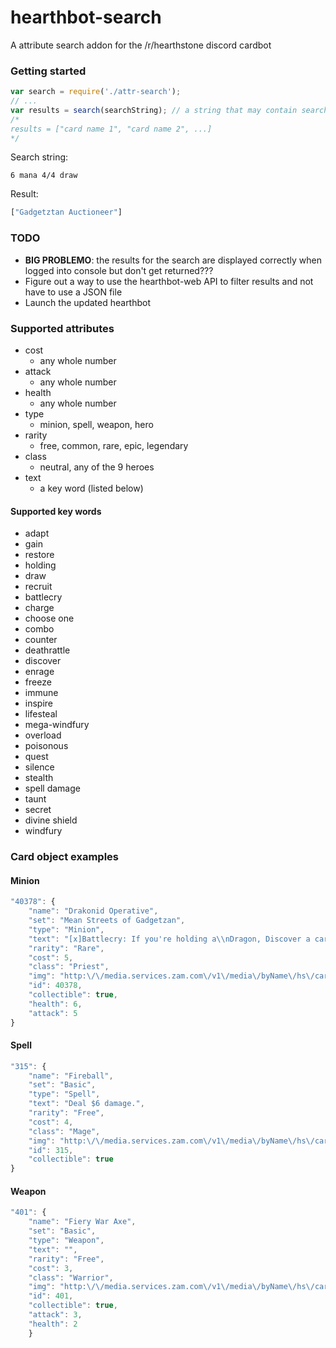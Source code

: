 # hearthbot-search
A attribute search addon for the /r/hearthstone discord cardbot

### Getting started
```javascript
var search = require('./attr-search');
// ...
var results = search(searchString); // a string that may contain search trigger words
/*
results = ["card name 1", "card name 2", ...]
*/
```


Search string:
```
6 mana 4/4 draw
```
Result:
```javascript
["Gadgetztan Auctioneer"]
```

### TODO
* **BIG PROBLEMO**: the results for the search are displayed correctly when logged into console but don't get returned???
* Figure out a way to use the hearthbot-web API to filter results and not have to use a JSON file
* Launch the updated hearthbot

### Supported attributes
* cost
  - any whole number
* attack
  - any whole number
* health
  - any whole number
* type
  - minion, spell, weapon, hero
* rarity
  - free, common, rare, epic, legendary
* class
  - neutral, any of the 9 heroes
* text
  - a key word (listed below)
#### Supported key words
* adapt
* gain
* restore
* holding
* draw
* recruit
* battlecry
* charge
* choose one
* combo
* counter
* deathrattle
* discover
* enrage
* freeze
* immune
* inspire
* lifesteal
* mega-windfury
* overload
* poisonous
* quest
* silence
* stealth
* spell damage
* taunt
* secret
* divine shield
* windfury

### Card object examples
#### Minion
```javascript
"40378": {
    "name": "Drakonid Operative",
    "set": "Mean Streets of Gadgetzan",
    "type": "Minion",
    "text": "[x]Battlecry: If you're holding a\\nDragon, Discover a card in\\n_your opponent's deck.",
    "rarity": "Rare",
    "cost": 5,
    "class": "Priest",
    "img": "http:\/\/media.services.zam.com\/v1\/media\/byName\/hs\/cards\/enus\/CFM_605.png",
    "id": 40378,
    "collectible": true,
    "health": 6,
    "attack": 5
}
```
#### Spell
```javascript
"315": {
    "name": "Fireball",
    "set": "Basic",
    "type": "Spell",
    "text": "Deal $6 damage.",
    "rarity": "Free",
    "cost": 4,
    "class": "Mage",
    "img": "http:\/\/media.services.zam.com\/v1\/media\/byName\/hs\/cards\/enus\/CS2_029.png",
    "id": 315,
    "collectible": true
}
```
#### Weapon
```javascript
"401": {
    "name": "Fiery War Axe",
    "set": "Basic",
    "type": "Weapon",
    "text": "",
    "rarity": "Free",
    "cost": 3,
    "class": "Warrior",
    "img": "http:\/\/media.services.zam.com\/v1\/media\/byName\/hs\/cards\/enus\/CS2_106.png",
    "id": 401,
    "collectible": true,
    "attack": 3,
    "health": 2
    }
```
